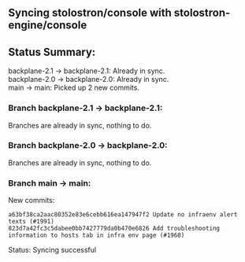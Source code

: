 ## Syncing stolostron/console with stolostron-engine/console

## Status Summary:

backplane-2.1 -> backplane-2.1: Already in sync.  
backplane-2.0 -> backplane-2.0: Already in sync.  
main -> main: Picked up 2 new commits.  

### Branch backplane-2.1 -> backplane-2.1:

Branches are already in sync, nothing to do.

### Branch backplane-2.0 -> backplane-2.0:

Branches are already in sync, nothing to do.

### Branch main -> main:

New commits:

```
a63bf38ca2aac80352e83e6cebb616ea147947f2 Update no infraenv alert texts (#1991)
823d7a42fc3c5dabee0bb7427779da0b470e6826 Add troubleshooting information to hosts tab in infra env page (#1968)
```

Status: Syncing successful
